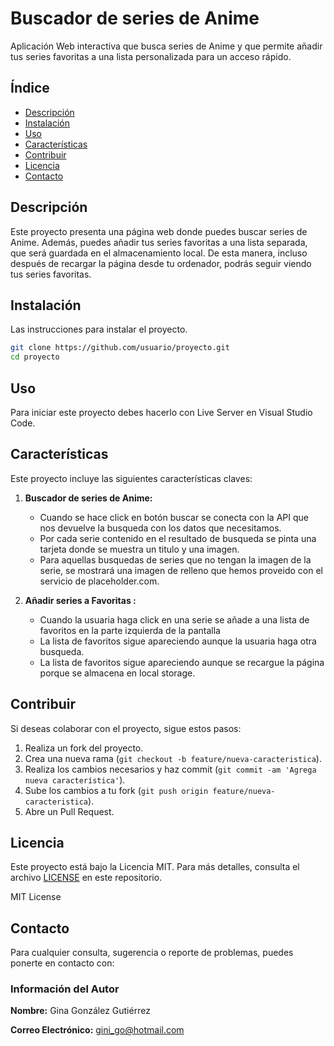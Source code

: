 # Buscador de series de Anime

Aplicación Web interactiva que busca series de Anime y que permite añadir tus series favoritas a una lista personalizada para un acceso rápido.

## Índice

- [Descripción](#descripción)
- [Instalación](#instalación)
- [Uso](#uso)
- [Características](#características)
- [Contribuir](#contribuir)
- [Licencia](#licencia)
- [Contacto](#contacto)

## Descripción

Este proyecto presenta una página web donde puedes buscar series de Anime. Además, puedes añadir tus series favoritas a una lista separada, que será guardada en el almacenamiento local. De esta manera, incluso después de recargar la página desde tu ordenador, podrás seguir viendo tus series favoritas.

## Instalación

Las instrucciones para instalar el proyecto.

```bash
git clone https://github.com/usuario/proyecto.git
cd proyecto
```

## Uso

Para iniciar este proyecto debes hacerlo con Live Server en Visual Studio Code.

## Características

Este proyecto incluye las siguientes características claves:

1. **Buscador de series de Anime:**

   - Cuando se hace click en botón buscar se conecta con la API que nos devuelve la busqueda con los datos que necesitamos.
   - Por cada serie contenido en el resultado de busqueda se pinta una tarjeta donde se muestra un titulo y una imagen.
   - Para aquellas busquedas de series que no tengan la imagen de la serie, se mostrará una imagen de relleno que hemos proveido con el servicio de placeholder.com.

2. **Añadir series a Favoritas :**
   - Cuando la usuaria haga click en una serie se añade a una lista de favoritos en la parte izquierda de la pantalla
   - La lista de favoritos sigue apareciendo aunque la usuaria haga otra busqueda.
   - La lista de favoritos sigue apareciendo aunque se recargue la página porque se almacena en local storage.

## Contribuir

Si deseas colaborar con el proyecto, sigue estos pasos:

1. Realiza un fork del proyecto.
2. Crea una nueva rama (`git checkout -b feature/nueva-caracteristica`).
3. Realiza los cambios necesarios y haz commit (`git commit -am 'Agrega nueva característica'`).
4. Sube los cambios a tu fork (`git push origin feature/nueva-caracteristica`).
5. Abre un Pull Request.

## Licencia

Este proyecto está bajo la Licencia MIT. Para más detalles, consulta el archivo [LICENSE](LICENSE) en este repositorio.

MIT License

## Contacto

Para cualquier consulta, sugerencia o reporte de problemas, puedes ponerte en contacto con:

### Información del Autor

**Nombre:** Gina González Gutiérrez

**Correo Electrónico:** gini_go@hotmail.com
